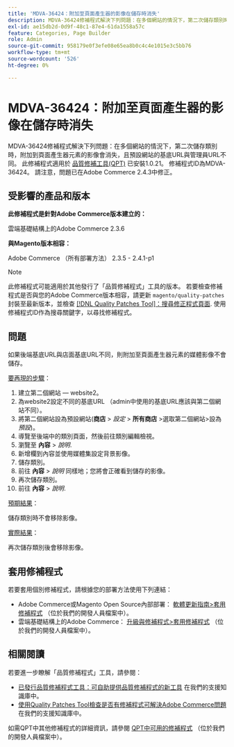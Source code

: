 ```yaml
---
title: 'MDVA-36424：附加至頁面產生器的影像在儲存時消失'
description: MDVA-36424修補程式解決下列問題：在多個網站的情況下，第二次儲存類別時，附加到頁面產生器元素的影像會消失，且預設網站的基底URL與管理員URL不同。 安裝[Quality Patches Tool (QPT)](/help/announcements/adobe-commerce-announcements/magento-quality-patches-released-new-tool-to-self-serve-quality-patches.md) 1.0.21後，即可使用此修補程式。 修補程式ID為MDVA-36424。 請注意，問題已在Adobe Commerce 2.4.3中修正。
exl-id: ae15db2d-0d9f-48c1-87e4-61da1558a57c
feature: Categories, Page Builder
role: Admin
source-git-commit: 958179e0f3efe08e65ea8b0c4c4e1015e3c5bb76
workflow-type: tm+mt
source-wordcount: '526'
ht-degree: 0%

---
```


# MDVA-36424：附加至頁面產生器的影像在儲存時消失

MDVA-36424修補程式解決下列問題：在多個網站的情況下，第二次儲存類別時，附加到頁面產生器元素的影像會消失，且預設網站的基底URL與管理員URL不同。 此修補程式適用於 [品質修補工具(QPT)](/help/announcements/adobe-commerce-announcements/magento-quality-patches-released-new-tool-to-self-serve-quality-patches.md) 已安裝1.0.21。 修補程式ID為MDVA-36424。 請注意，問題已在Adobe Commerce 2.4.3中修正。

## 受影響的產品和版本

**此修補程式是針對Adobe Commerce版本建立的：**

雲端基礎結構上的Adobe Commerce 2.3.6

**與Magento版本相容：**

Adobe Commerce （所有部署方法） 2.3.5 - 2.4.1-p1

>[!NOTE]
>
>此修補程式可能適用於其他發行了「品質修補程式」工具的版本。 若要檢查修補程式是否與您的Adobe Commerce版本相容，請更新 `magento/quality-patches` 封裝至最新版本，並檢查 [[!DNL Quality Patches Tool]：搜尋修正程式頁面](https://devdocs.magento.com/quality-patches/tool.html#patch-grid). 使用修補程式ID作為搜尋關鍵字，以尋找修補程式。

## 問題

如果後端基底URL與店面基底URL不同，則附加至頁面產生器元素的媒體影像不會儲存。

<u>要再現的步驟</u>：

1. 建立第二個網站 — website2。
1. 為website2設定不同的基底URL （admin中使用的基底URL應該與第二個網站不同）。
1. 將第二個網站設為預設網站(**商店** > *設定* > **所有商店** >選取第二個網站>設為 *預設*)。
1. 導覽至後端中的類別頁面，然後前往類別編輯檢視。
1. 瀏覽至 **內容** > *說明*.
1. 新增欄到內容並使用媒體集設定背景影像。
1. 儲存類別。
1. 前往 **內容** > *說明* 同樣地；您將會正確看到儲存的影像。
1. 再次儲存類別。
1. 前往 **內容** > *說明*.

<u>預期結果</u>：

儲存類別時不會移除影像。

<u>實際結果</u>：

再次儲存類別後會移除影像。

## 套用修補程式

若要套用個別修補程式，請根據您的部署方法使用下列連結：

* Adobe Commerce或Magento Open Source內部部署： [軟體更新指南>套用修補程式](https://devdocs.magento.com/guides/v2.4/comp-mgr/patching/mqp.html) （位於我們的開發人員檔案中）。
* 雲端基礎結構上的Adobe Commerce： [升級與修補程式>套用修補程式](https://devdocs.magento.com/cloud/project/project-patch.html) （位於我們的開發人員檔案中）。

## 相關閱讀

若要進一步瞭解「品質修補程式」工具，請參閱：

* [已發行品質修補程式工具：可自助提供品質修補程式的新工具](/help/announcements/adobe-commerce-announcements/magento-quality-patches-released-new-tool-to-self-serve-quality-patches.md) 在我們的支援知識庫中。
* [使用Quality Patches Tool檢查是否有修補程式可解決Adobe Commerce問題](/help/support-tools/patches-available-in-qpt-tool/check-patch-for-magento-issue-with-magento-quality-patches.md) 在我們的支援知識庫中。

如需QPT中其他修補程式的詳細資訊，請參閱 [QPT中可用的修補程式](https://devdocs.magento.com/quality-patches/tool.html#patch-grid) （位於我們的開發人員檔案中）。
